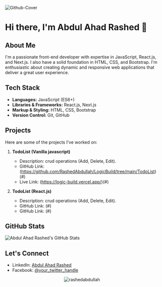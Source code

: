 <img src="https://i.ibb.co/GQFt7zp/Github-Cover.jpg" alt="Github-Cover" border="0">

# Hi there, I'm Abdul Ahad Rashed 👋

## About Me
I'm a passionate front-end developer with expertise in JavaScript, React.js, and Next.js. I also have a solid foundation in HTML, CSS, and Bootstrap. I'm enthusiastic about creating dynamic and responsive web applications that deliver a great user experience.

## Tech Stack
- **Languages:** JavaScript (ES6+)
- **Libraries & Frameworks:** React.js, Next.js
- **Markup & Styling:** HTML, CSS, Bootstrap
- **Version Control:** Git, GitHub

## Projects
Here are some of the projects I've worked on:

1. **TodoList (Vanilla javascript)**
   - Description: crud operations (Add, Delete, Edit).
   - GitHub Link: (https://github.com/RashedAbdullah/LogicBuild/tree/main/TodoList)(#)
   - Live Link: (https://logic-build.vercel.app/)(#)

2. **TodoList (React.js)**
   - Description: crud operations (Add, Delete, Edit).
   - GitHub Link: [](https://github.com/RashedAbdullah/TodoList)(#)
   - GitHub Link: [](https://todo-list-blue-one-23.vercel.app)(#)



## GitHub Stats
![Abdul Ahad Rashed's GitHub Stats](https://github-readme-stats.vercel.app/api?username=your-username&show_icons=true&count_private=true&hide=issues&theme=radical)

## Let's Connect
- LinkedIn: [Abdul Ahad Rashed](https://www.linkedin.com/in/rashed4abdullah/)
- Facebook: [@your_twitter_handle](https://www.facebook.com/Rashed4Abdullah)

<p align="center"><img align="center" src="https://github-readme-stats.vercel.app/api/top-langs?username=rashedabdullah&show_icons=true&locale=en&layout=compact" alt="rashedabdullah" /></p>

